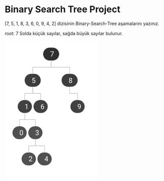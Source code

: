 # Binary Search Tree Project

[7, 5, 1, 8, 3, 6, 0, 9, 4, 2] dizisinin Binary-Search-Tree aşamalarını yazınız.

root: 7
Solda küçük sayılar, sağda büyük sayılar bulunur. 

![resim](tree.png)